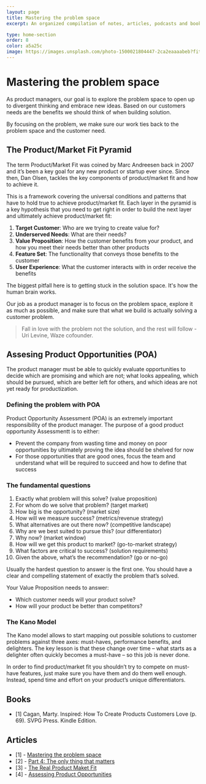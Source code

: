 ```yaml
---
layout: page
title: Mastering the problem space
excerpt: An organized compilation of notes, articles, podcasts and books.

type: home-section
order: 8
color: a5a25c
image: https://images.unsplash.com/photo-1500021804447-2ca2eaaaabeb?fit=crop&w=300&q=80
---
```


# Mastering the problem space

As product managers, our goal is to explore the problem space to open up to divergent thinking and embrace new ideas. Based on our customers needs are the benefits we should think of when building solution.

By focusing on the problem, we make sure our work ties back to the problem space and the customer need.

## The Product/Market Fit Pyramid

The term Product/Market Fit was coined by Marc Andreesen back in 2007 and it’s been a key goal for any new product or startup ever since. Since then, Dan Olsen, tackles the key components of product/market fit and how to achieve it.

This is a framework covering the universal conditions and patterns that have to hold true to achieve product/market fit. Each layer in the pyramid is a key hypothesis that you need to get right in order to build the next layer and ultimately achieve product/market fit:

<!-- insert image -->

1. **Target Customer**: Who are we trying to create value for?
2. **Underserved Needs**: What are their needs?
3. **Value Proposition**: How the customer benefits from your product, and how you meet their needs better than other products
4. **Feature Set**: The functionality that conveys those benefits to the customer
5. **User Experience**: What the customer interacts with in order receive the benefits

The biggest pitfall here is to getting stuck in the solution space. It's how the human brain works.

Our job as a product manager is to focus on the problem space, explore it as much as possible, and make sure that what we build is actually solving a customer problem.

> Fall in love with the problem not the solution, and the rest will follow - Uri Levine, Waze cofounder. 

## Assesing Product Opportunities (POA)

The product manager must be able to quickly evaluate opportunities to decide which are promising and which are not; what looks appealing, which should be pursued, which are better left for others, and which ideas are not yet ready for productization.

### Defining the problem with POA

Product Opportunity Assessment (POA) is an extremely important responsibility of the product manager. The purpose of a good product opportunity Assessmentt is to either:

- Prevent the company from wasting time and money on poor opportunities by ultimately proving the idea should be shelved for now
- For those opportunities that are good ones, focus the team and understand what will be required to succeed and how to define that success

### The fundamental questions 

1. Exactly what problem will this solve? (value proposition) 
2. For whom do we solve that problem? (target market) 
3. How big is the opportunity? (market size) 
4. How will we measure success? (metrics/revenue strategy) 
5. What alternatives are out there now? (competitive landscape) 
6. Why are we best suited to pursue this? (our differentiator) 
7. Why now? (market window) 
8. How will we get this product to market? (go-to-market strategy) 
9. What factors are critical to success? (solution requirements) 
10. Given the above, what’s the recommendation? (go or no-go)

Usually the hardest question to answer is the first one. You should have a clear and compelling statement of exactly the problem that’s solved.

Your Value Proposition needs to answer: 
- Which customer needs will your product solve?
- How will your product be better than competitors?


### The Kano Model

The Kano model allows to start mapping out possible solutions to customer problems against three axes: must-haves, performance benefits, and delighters. The key lesson is that these change over time – what starts as a delighter often quickly becomes a must-have – so this job is never done.

In order to find product/market fit you shouldn’t try to compete on must-have features, just make sure you have them and do them well enough. Instead, spend time and effort on your product’s unique differentiators.

<!-- insert image -->

## Books
- [1] Cagan, Marty. Inspired: How To Create Products Customers Love (p. 69). SVPG Press. Kindle Edition. 

## Articles
- [1] - [Mastering the problem space](https://www.mindtheproduct.com/2018/08/mastering-the-problem-space-for-product-market-fit-by-dan-olsen/)
- [2] - [Part 4: The only thing that matters](https://pmarchive.com/guide_to_startups_part4.html)
- [3] - [The Real Product Maket Fit](https://blog.ycombinator.com/the-real-product-market-fit/) 
- [4] - [Assessing Product Opportunities](https://svpg.com/assessing-product-opportunities/)